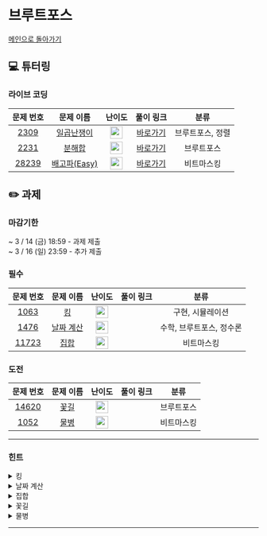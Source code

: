 # 브루트포스
[메인으로 돌아가기](https://github.com/Altu-Bitu-8/Notice) 
## 💻 튜터링 
### 라이브 코딩
| 문제 번호 | 문제 이름 | 난이도 | 풀이 링크 | 분류 |
| :-: | :-: | :-: |:----------------------------------------------------------------------------------------------------------------------------------------------:| :-: |
| [2309](https://www.acmicpc.net/problem/2309) | [일곱난쟁이](https://www.acmicpc.net/problem/2309) | <img height="25px" width="25px" src="https://static.solved.ac/tier_small/5.svg"/> | [바로가기](https://github.com/Altu-Bitu-8/Notice/blob/main/04_%EB%B8%8C%EB%A3%A8%ED%8A%B8%ED%8F%AC%EC%8A%A4/%EB%9D%BC%EC%9D%B4%EB%B8%8C%EC%BD%94%EB%94%A9/2309.cpp)  | 브루트포스, 정렬 |
| [2231](https://www.acmicpc.net/problem/2231) | [분해합](https://www.acmicpc.net/problem/2960) | <img height="25px" width="25px" src="https://static.solved.ac/tier_small/4.svg"/> | [바로가기](https://github.com/Altu-Bitu-8/Notice/blob/main/04_%EB%B8%8C%EB%A3%A8%ED%8A%B8%ED%8F%AC%EC%8A%A4/%EB%9D%BC%EC%9D%B4%EB%B8%8C%EC%BD%94%EB%94%A9/2231.cpp)  | 브루트포스 |
| [28239](https://www.acmicpc.net/problem/28239) | [배고파(Easy)](https://www.acmicpc.net/problem/28239) | <img height="25px" width="25px" src="https://static.solved.ac/tier_small/5.svg"/> | [바로가기](https://github.com/Altu-Bitu-8/Notice/blob/main/04_%EB%B8%8C%EB%A3%A8%ED%8A%B8%ED%8F%AC%EC%8A%A4/%EB%9D%BC%EC%9D%B4%EB%B8%8C%EC%BD%94%EB%94%A9/28239.cpp) | 비트마스킹 |
## ✏️ 과제 
### 마감기한
~ 3 / 14 (금) 18:59 - 과제 제출 </br>
~ 3 / 16 (일) 23:59 - 추가 제출 </br>
### 필수
| 문제 번호 | 문제 이름 | 난이도 | 풀이 링크 | 분류 |
| :-: | :-: | :-: |:------------------------------------------------------------------------------------------------------------------:| :-: |
| [1063](https://www.acmicpc.net/problem/1063) | [킹](https://www.acmicpc.net/problem/1063) | <img height="25px" width="25px" src="https://static.solved.ac/tier_small/7.svg"/>  |  | 구현, 시뮬레이션 |
| [1476](https://www.acmicpc.net/problem/1476) | [날짜 계산](https://www.acmicpc.net/problem/1476) | <img height="25px" width="25px" src="https://d2gd6pc034wcta.cloudfront.net/tier/6.svg"/> |  | 수학, 브루트포스, 정수론 |
| [11723](https://www.acmicpc.net/problem/11723) | [집합](https://www.acmicpc.net/problem/11723) | <img height="25px" width="25px" src="https://d2gd6pc034wcta.cloudfront.net/tier/6.svg"/> |  | 비트마스킹 |
### 도전
| 문제 번호 | 문제 이름 | 난이도 | 풀이 링크 | 분류 |
| :-: | :-: | :-: |:------------------------------------------------------------------------------------------------------------------:| :-: |
| [14620](https://www.acmicpc.net/problem/14620) | [꽃길](https://www.acmicpc.net/problem/14620) | <img height="25px" width="25px" src="https://static.solved.ac/tier_small/9.svg"/> |  | 브루트포스 |
| [1052](https://www.acmicpc.net/problem/1052) | [물병](https://www.acmicpc.net/problem/1052) | <img height="25px" width="25px" src="https://static.solved.ac/tier_small/11.svg"/> |  | 비트마스킹 |
---
 ### 힌트
<details><summary>킹</summary><div markdown="1">&nbsp;&nbsp;&nbsp;&nbsp;킹과 돌의 움직임이 모두 판 안에서 이뤄질 때만 다음으로 움직일 수 있는 점을 유의해주세요!</div></details>
<details><summary>날짜 계산</summary><div markdown="1">&nbsp;&nbsp;&nbsp;&nbsp;매년 문제의 조건에 맞는지 mod 연산을 이용해 확인해봅시다!</div></details>
<details><summary>집합</summary><div markdown="1">&nbsp;&nbsp;&nbsp;&nbsp;set이나 vector를 사용해 집합을 다뤄줘도 좋지만, 이번에는 수업에서 배운 비트마스킹을 사용해 각 원소의 유무를 관리해봅시다!</div></details>
<details><summary>꽃길</summary><div markdown="1">&nbsp;&nbsp;&nbsp;&nbsp;그래프의 크기가 최대 10 x 10 이네요? 세개의 꽃을 심을 수 있는 모든 경우의 수를 탐색해보아도 괜찮겠어요. 꽃이 피는 자리가 그래프의 테두리에 있는 경우는 없네요. 씨앗을 다 심었다면 특정 위치에 씨앗을 심을 경우 5칸의 비용이 얼마인지를 알아야하고, 또 그렇게 씨앗을 심었을때 꽃잎이 죽지 않는지를 판단해야겠네요!
</div></details>
<details><summary>물병</summary><div markdown="1">&nbsp;&nbsp;&nbsp;&nbsp;각 물병마다 담을 수 있는 물의 양에 규칙이 있을 것 같아요! 1리터 짜리 물병 두 개를 합치면 2리터, 2리터 짜리 물병 두 개를 합치면 4리터...직접 규칙을 찾아볼까요?</div></details>

---